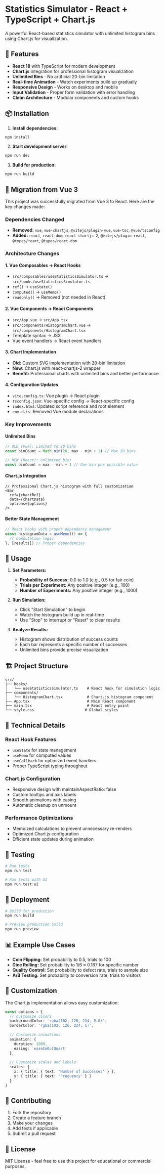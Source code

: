# Statistics Simulator - React + TypeScript + Chart.js

A powerful React-based statistics simulator with unlimited histogram bins using Chart.js for visualization.

## 🚀 Features

- **React 18** with TypeScript for modern development
- **Chart.js** integration for professional histogram visualization
- **Unlimited Bins** - No artificial 20-bin limitation
- **Real-time Animation** - Watch experiments build up gradually
- **Responsive Design** - Works on desktop and mobile
- **Input Validation** - Proper form validation with error handling
- **Clean Architecture** - Modular components and custom hooks

## 📦 Installation

1. **Install dependencies:**
```bash
npm install
```

2. **Start development server:**
```bash
npm run dev
```

3. **Build for production:**
```bash
npm run build
```

## 🔄 Migration from Vue 3

This project was successfully migrated from Vue 3 to React. Here are the key changes made:

### Dependencies Changed
- **Removed:** `vue`, `vue-chartjs`, `@vitejs/plugin-vue`, `vue-tsc`, `@vue/tsconfig`
- **Added:** `react`, `react-dom`, `react-chartjs-2`, `@vitejs/plugin-react`, `@types/react`, `@types/react-dom`

### Architecture Changes

#### 1. **Vue Composables → React Hooks**
- `src/composables/useStatisticsSimulator.ts` → `src/hooks/useStatisticsSimulator.ts`
- `ref()` → `useState()`
- `computed()` → `useMemo()`
- `readonly()` → Removed (not needed in React)

#### 2. **Vue Components → React Components**
- `src/App.vue` → `src/App.tsx`
- `src/components/HistogramChart.vue` → `src/components/HistogramChart.tsx`
- Template syntax → JSX
- Vue event handlers → React event handlers

#### 3. **Chart Implementation**
- **Old:** Custom SVG implementation with 20-bin limitation
- **New:** Chart.js with react-chartjs-2 wrapper
- **Benefit:** Professional charts with unlimited bins and better performance

#### 4. **Configuration Updates**
- `vite.config.ts`: Vue plugin → React plugin
- `tsconfig.json`: Vue-specific config → React-specific config
- `index.html`: Updated script reference and root element
- `env.d.ts`: Removed Vue module declarations

### Key Improvements

#### Unlimited Bins
```typescript
// OLD (Vue): Limited to 20 bins
const binCount = Math.min(20, max - min + 1) // Max 20 bins

// NEW (React): Unlimited bins
const binCount = max - min + 1 // One bin per possible value
```

#### Chart.js Integration
```tsx
// Professional Chart.js histogram with full customization
<Bar 
  ref={chartRef} 
  data={chartData} 
  options={options} 
/>
```

#### Better State Management
```typescript
// React hooks with proper dependency management
const histogramData = useMemo(() => {
  // Computation logic
}, [results]) // Proper dependencies
```

## 🎯 Usage

1. **Set Parameters:**
   - **Probability of Success:** 0.0 to 1.0 (e.g., 0.5 for fair coin)
   - **Trials per Experiment:** Any positive integer (e.g., 100)
   - **Number of Experiments:** Any positive integer (e.g., 1000)

2. **Run Simulation:**
   - Click "Start Simulation" to begin
   - Watch the histogram build up in real-time
   - Use "Stop" to interrupt or "Reset" to clear results

3. **Analyze Results:**
   - Histogram shows distribution of success counts
   - Each bar represents a specific number of successes
   - Unlimited bins provide precise visualization

## 🏗️ Project Structure

```
src/
├── hooks/
│   └── useStatisticsSimulator.ts    # React hook for simulation logic
├── components/
│   └── HistogramChart.tsx           # Chart.js histogram component
├── App.tsx                          # Main React component
├── main.tsx                         # React entry point
└── style.css                       # Global styles
```

## 🔧 Technical Details

### React Hook Features
- `useState` for state management
- `useMemo` for computed values
- `useCallback` for optimized event handlers
- Proper TypeScript typing throughout

### Chart.js Configuration
- Responsive design with maintainAspectRatio: false
- Custom tooltips and axis labels
- Smooth animations with easing
- Automatic cleanup on unmount

### Performance Optimizations
- Memoized calculations to prevent unnecessary re-renders
- Optimized Chart.js configuration
- Efficient state updates during animation

## 🧪 Testing

```bash
# Run tests
npm run test

# Run tests with UI
npm run test:ui
```

## 🚀 Deployment

```bash
# Build for production
npm run build

# Preview production build
npm run preview
```

## 📊 Example Use Cases

- **Coin Flipping:** Set probability to 0.5, trials to 100
- **Dice Rolling:** Set probability to 1/6 ≈ 0.167 for specific number
- **Quality Control:** Set probability to defect rate, trials to sample size
- **A/B Testing:** Set probability to conversion rate, trials to visitors

## 🎨 Customization

The Chart.js implementation allows easy customization:

```typescript
const options = {
  // Customize colors
  backgroundColor: 'rgba(102, 126, 234, 0.8)',
  borderColor: 'rgba(102, 126, 234, 1)',
  
  // Customize animations
  animation: {
    duration: 1000,
    easing: 'easeInOutQuart'
  },
  
  // Customize scales and labels
  scales: {
    x: { title: { text: 'Number of Successes' } },
    y: { title: { text: 'Frequency' } }
  }
}
```

## 🤝 Contributing

1. Fork the repository
2. Create a feature branch
3. Make your changes
4. Add tests if applicable
5. Submit a pull request

## 📄 License

MIT License - feel free to use this project for educational or commercial purposes. 